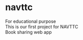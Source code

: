 # navttc
For educational purpose <br>
This is our first project for NAVTTC<br>
Book sharing web app
